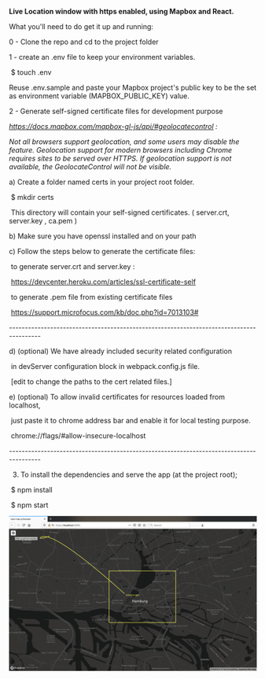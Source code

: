 **Live Location window with https enabled, using Mapbox and React.**



What you'll need to do get it up and running:

0 - Clone the repo and cd to the project folder

1 - create an .env file to keep your environment variables.

​	$ touch .env

 

Reuse .env.sample and paste your Mapbox project's public key to be the set as environment variable (MAPBOX_PUBLIC_KEY) value.



2 - Generate self-signed certificate files for development purpose

*https://docs.mapbox.com/mapbox-gl-js/api/#geolocatecontrol :* 

*Not all browsers support geolocation, and some users may disable the feature. Geolocation support for modern browsers  including Chrome requires sites to be served over HTTPS. If geolocation support is not available, the GeolocateControl will not be visible.*



 a) Create a folder named certs in your project root folder.

​	$ mkdir certs

​	This directory will contain your self-signed certificates. ( server.crt, server.key , ca.pem )



b) Make sure you have openssl installed and on your path



c) Follow the steps below to generate the certificate files:



​	to generate server.crt and server.key : 

​	https://devcenter.heroku.com/articles/ssl-certificate-self

​	to generate .pem file from existing certificate files 

​	https://support.microfocus.com/kb/doc.php?id=7013103#



\----------------------------------------------------------------------------------------

d) (optional) We have already included security related configuration 

​	in devServer configuration block in webpack.config.js file. 

​	[edit to change the paths to the cert related files.]

e) (optional) To allow invalid certificates for resources loaded from localhost, 

​	just paste it to chrome address bar and enable it for local testing purpose.

​	chrome://flags/#allow-insecure-localhost

\----------------------------------------------------------------------------------------



3) To install the dependencies and serve the app (at the project root);

​	$ npm install

​	$ npm start





![npm_start_result](./misc/npm_start_result.png)

 